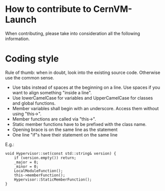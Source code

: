 How to contribute to CernVM-Launch
===================================

When contributing, please take into consideration all the following information.

Coding style
============

Rule of thumb: when in doubt, look into the existing source code. Otherwise use the common sense.

- Use tabs instead of spaces at the beginning on a line. Use spaces if you want to align something "inside a line".
- Use lowerCamelCase for variables and UpperCamelCase for classes and global functions.
- Member variables shall begin with an underscore. Access them without using "this->".
- Member functions are called via "this->".
- Static member functions have to be prefixed with the class name.
- Opening brace is on the same line as the statement
- One line "if"s have their statement on the same line

E.g.:

    void Hypervisor::set(const std::string& version) {
        if (version.empty()) return;
        _major = 0;
        _minor = 0;
        LocalModuleFunction();
        this->memberFunction();
        Hypervisor::StaticMemberFunction();
    }


